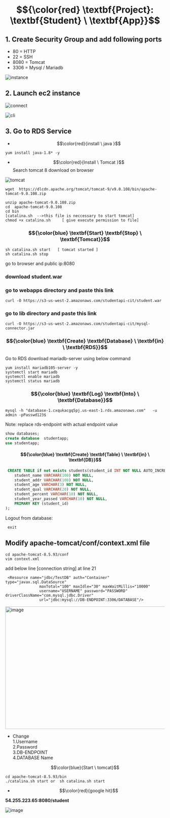 # $${\color{red} \textbf{Project}: \textbf{Student}  \ \textbf{App}}$$


## 1. Create Security Group and add following ports
- 80 = HTTP
- 22 = SSH 
- 8080 = Tomcat 
- 3306 = Mysql / Mariadb

![instance](https://github.com/abhipraydhoble/Project-Student-App/assets/122669982/d7851745-1bfe-4f92-b7bb-18555f2dfd45)

## 2. Launch ec2 instance

![connect](https://github.com/abhipraydhoble/Project-Student-App/assets/122669982/727778ca-e9ee-43c9-ab85-ff055f94d4a2)

![cli](https://github.com/abhipraydhoble/Project-Student-App/assets/122669982/0e6244e1-489c-42c1-ae89-27c8b7c37792)




## 3. Go to RDS Service

- $$\color{red}{install \ java }$$ 
````
yum install java-1.8* -y 
````
- $$\color{red}{Install \ Tomcat }$$
Search tomcat 8 download  on browser

![tomcat](https://github.com/abhipraydhoble/Project-Student-App/assets/122669982/8e622609-b7df-4f26-b8e3-e787e5e16c95)

 ````
wget  https://dlcdn.apache.org/tomcat/tomcat-9/v9.0.108/bin/apache-tomcat-9.0.108.zip

unzip apache-tomcat-9.0.108.zip
cd  apache-tomcat-9.0.108 
cd bin 
[catalina.sh  -->this file is neccessary to start tomcat] 
chmod +x catalina.sh     [ give execute permission to file] 
````
### $${\color{blue} \textbf{Start} \textbf{Stop}  \ \textbf{Tomcat}}$$
````
sh catalina.sh start   [ tomcat started ]
sh catalina.sh stop 
````
go to browser and public ip:8080

### download student.war
### go to webapps directory and paste this link
````
curl -O https://s3-us-west-2.amazonaws.com/studentapi-cit/student.war
````
### go to lib directory and paste this link
````
curl -O https://s3-us-west-2.amazonaws.com/studentapi-cit/mysql-connector.jar 
````
### $${\color{blue} \textbf{Create} \textbf{Database}  \ \textbf{in} \ \textbf{RDS}}$$
Go to RDS
download mariadb-server using  below command

````
yum install mariadb105-server -y
systemctl start mariadb    
systemctl enable mariadb  
systemctl status mariadb
````

### $${\color{blue} \textbf{Log} \textbf{Into}  \ \textbf{Database}}$$

````
mysql -h "database-1.cxqukacgq5pj.us-east-1.rds.amazonaws.com"   -u admin -pPasswd123$
````
Note: replace rds-endpoint with actual endpoint value

```sql
show databases;
create database  studentapp;
use studentapp;
```
 
#### $${\color{blue} \textbf{Create} \textbf{Table}  \ \textbf{in} \ \textbf{DB}}$$

```sql
 CREATE TABLE if not exists students(student_id INT NOT NULL AUTO_INCREMENT,  
	student_name VARCHAR(100) NOT NULL,  
	student_addr VARCHAR(100) NOT NULL,   
	student_age VARCHAR(3) NOT NULL,      
	student_qual VARCHAR(20) NOT NULL,     
	student_percent VARCHAR(10) NOT NULL,   
	student_year_passed VARCHAR(10) NOT NULL,  
	PRIMARY KEY (student_id)  
);
```
Logout from database:
```sql
 exit
```

## Modify apache-tomcat/conf/context.xml file

```
cd apache-tomcat-8.5.93/conf
vim context.xml
````
add below line [connection string] at line 21
````
 <Resource name="jdbc/TestDB" auth="Container" type="javax.sql.DataSource"
               maxTotal="100" maxIdle="30" maxWaitMillis="10000"
               username="USERNAME" password="PASSWORD" driverClassName="com.mysql.jdbc.Driver"
               url="jdbc:mysql://DB-ENDPOINT:3306/DATABASE"/>

````
<img width="1901" height="387" alt="image" src="https://github.com/user-attachments/assets/130a5ba6-90f8-4883-b5ca-96568d324f7d" />

* Change  
1.Username  
2.Password   
3.DB-ENDPOINT  
4.DATABASE Name 

$$\color{blue}{Start \ tomcat}$$
````
cd apache-tomcat-8.5.93/bin
./catalina.sh start or  sh catalina.sh start
````

- $$\color{red}{google hit}$$
  
 **54.255.223.65:8080/student**
 
![image](https://github.com/user-attachments/assets/4f6c67f4-e911-45ca-a7b7-c104316b6982)

